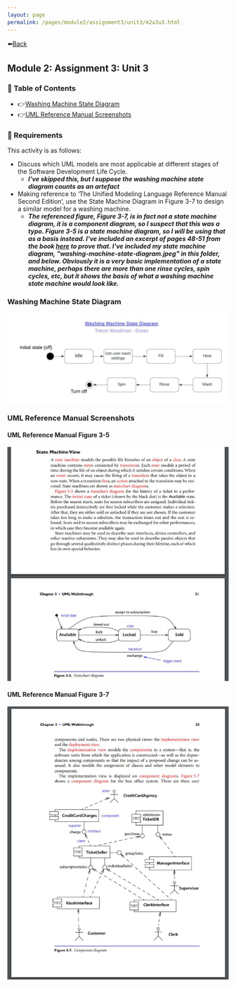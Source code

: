 ```yaml
---
layout: page
permalink: /pages/module2/assignment3/unit3/m2a3u3.html
---
```


⬅️[Back](/pages/module2/assignment3/m2a3.html)

## Module 2: Assignment 3: Unit 3

### 🐗 Table of Contents

- 👉[Washing Machine State Diagram](#washing-machine-state-diagram)
- 👉[UML Reference Manual Screenshots](#uml-reference-manual-screenshots)

### 📝 Requirements

This activity is as follows:

- Discuss which UML models are most applicable at different stages of the Software Development Life Cycle.
  - **_I've skipped this, but I suppose the washing machine state diagram counts as an artefact_**
- Making reference to ‘The Unified Modeling Language Reference Manual Second Edition’, use the State Machine Diagram in Figure 3-7 to design a similar model for a washing machine.
  - **_The referenced figure, Figure 3-7, is in fact not a state machine diagram, it is a component diagram, so I suspect that this was a typo. Figure 3-5 is a state machine diagram, so I will be using that as a basis instead. I've included an excerpt of pages 48-51 from the book [here](#uml-reference-manual-screenshots) to prove that. I've included my state machine diagram, "washing-machine-state-diagram.jpeg" in this folder, and below. Obviously it is a very basic implementation of a state machine, perhaps there are more than one rinse cycles, spin cycles, etc, but it shows the basis of what a washing machine state machine would look like._**

### Washing Machine State Diagram

![Washing Machine State Diagram](/pages/module2/assignment3/unit3/washing-machine-state-diagram.jpeg)

### UML Reference Manual Screenshots

#### UML Reference Manual Figure 3-5

![UML Reference Manual Figure 3-5 (State Machine Diagram)](/pages/module2/assignment3/unit3/uml-refman-3-5.jpg)

#### UML Reference Manual Figure 3-7

![UML Reference Manual Figure 3-7 (Component Diagram)](/pages/module2/assignment3/unit3/uml-refman-3-7.jpg)
